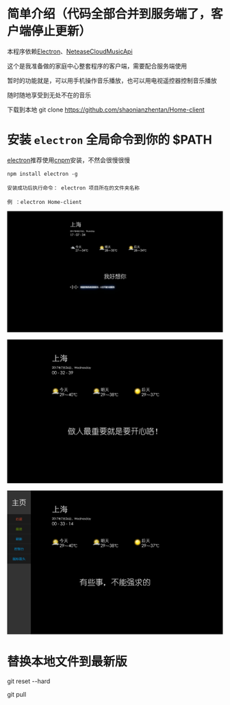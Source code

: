 

简单介绍（代码全部合并到服务端了，客户端停止更新）
===
本程序依赖[Electron](https://github.com/electron/electron)、[NeteaseCloudMusicApi](https://github.com/Binaryify/NeteaseCloudMusicApi)


这个是我准备做的家庭中心整套程序的客户端，需要配合服务端使用

暂时的功能就是，可以用手机操作音乐播放，也可以用电视遥控器控制音乐播放

随时随地享受到无处不在的音乐

下载到本地 git clone https://github.com/shaonianzhentan/Home-client

# 安装 `electron` 全局命令到你的 $PATH
[electron](https://github.com/electron/electron)推荐使用[cnpm](https://github.com/cnpm/cnpm)安装，不然会很慢很慢

    npm install electron -g

    安装成功后执行命令： electron 项目所在的文件夹名称

    例 ：electron Home-client

![Image text](https://github.com/shaonianzhentan/Home-client/blob/master/%E5%B1%8F%E5%B9%95%E6%88%AA%E5%9B%BE(1).png)

![Image text](https://github.com/shaonianzhentan/Home-client/blob/master/%E5%B1%8F%E5%B9%95%E6%88%AA%E5%9B%BE(2).png)

![Image text](https://github.com/shaonianzhentan/Home-client/blob/master/%E5%B1%8F%E5%B9%95%E6%88%AA%E5%9B%BE(3).png)

# 替换本地文件到最新版
git reset --hard

git pull
